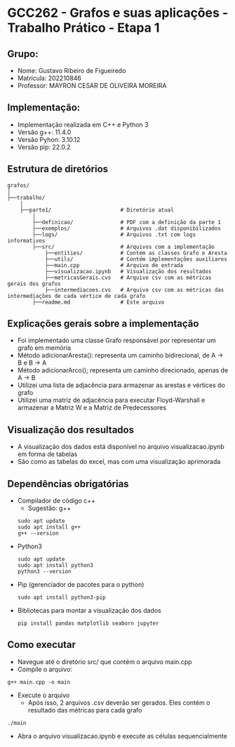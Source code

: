 # GCC262 - Grafos e suas aplicações - Trabalho Prático - Etapa 1

## Grupo:
- Nome: Gustavo Ribeiro de Figueiredo
- Matrícula: 202210846
- Professor: MAYRON CESAR DE OLIVEIRA MOREIRA

## Implementação:
- Implementação realizada em C++ e Python 3
- Versão g++: 11.4.0
- Versão Pyhon: 3.10.12
- Versão pip: 22.0.2

## Estrutura de diretórios
```
grafos/
│
├──trabalho/
    │
    ├──parte1/                      # Diretório atual
        │
        ├──definicao/               # PDF com a definição da parte 1
        ├──exemplos/                # Arquivos .dat disponibilizados
        ├──logs/                    # Arquivos .txt com logs informativos
        ├──src/                     # Arquivos com a implementação
            ├──entities/            # Contém as classes Grafo e Aresta
            ├──utils/               # Contém implementações auxiliares
            ├──main.cpp             # Arquivo de entrada
            ├──visualizacao.ipynb   # Visualização dos resultados
            ├──metricasGerais.cvs   # Arquivo csv com as métricas gerais dos grafos
            ├──intermediacoes.cvs   # Arquivo csv com as métricas das intermediações de cada vértice de cada grafo
        ├──readme.md                # Este arquivo
```

## Explicações gerais sobre a implementação
- Foi implementado uma classe Grafo responsável por representar um grafo em memória
- Método adicionarAresta(): representa um caminho bidirecional, de A → B e B → A
- Método adicionarArco(); representa um caminho direcionado, apenas de A → B
- Utilizei uma lista de adjacência para armazenar as arestas e vértices do grafo
- Utilizei uma matriz de adjacência para executar Floyd-Warshall e armazenar a Matriz W e a Matriz de Predecessores

## Visualização dos resultados
- A visualização dos dados está disponível no arquivo visualizacao.ipynb em forma de tabelas
- São como as tabelas do excel, mas com uma visualização aprimorada

## Dependências obrigatórias
- Compilador de código c++
    - Sugestão: g++
    ```
    sudo apt update
    sudo apt install g++
    g++ --version
    ```
- Python3
    ```
    sudo apt update
    sudo apt install python3
    python3 --version
    ```
- Pip (gerenciador de pacotes para o python)
    ```
    sudo apt install python3-pip
    ```
- Bibliotecas para montar a visualização dos dados
    ```
    pip install pandas matplotlib seaborn jupyter
    ```

## Como executar
- Navegue até o diretório src/ que contém o arquivo main.cpp
- Compile o arquivo:
```
g++ main.cpp -o main
```
- Execute o arquivo
    - Após isso, 2 arquivos .csv deverão ser gerados. Eles contém o resultado das métricas para cada grafo
```
./main
```
- Abra o arquivo visualizacao.ipynb e execute as células sequencialmente
